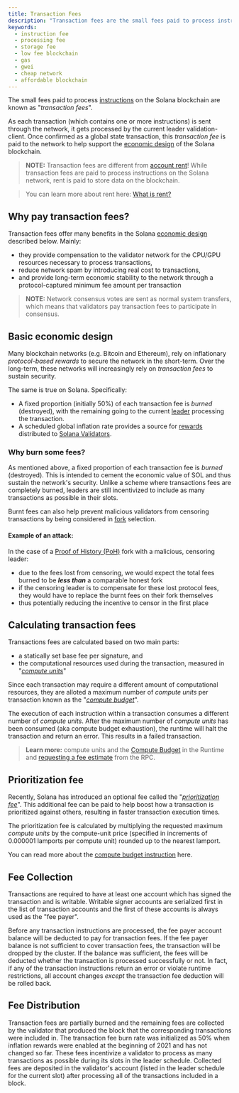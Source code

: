 ```yaml
---
title: Transaction Fees
description: "Transaction fees are the small fees paid to process instructions on the network. These fees are based on computation and an optional prioritization fee."
keywords:
  - instruction fee
  - processing fee
  - storage fee
  - low fee blockchain
  - gas
  - gwei
  - cheap network
  - affordable blockchain
---
```


The small fees paid to process [instructions](./terminology.md#instruction) on the Solana blockchain are known as "_transaction fees_".

As each transaction (which contains one or more instructions) is sent through the network, it gets processed by the current leader validation-client. Once confirmed as a global state transaction, this _transaction fee_ is paid to the network to help support the [economic design](#economic-design) of the Solana blockchain.

> **NOTE:** Transaction fees are different from [account rent](./terminology.md#rent)!
> While transaction fees are paid to process instructions on the Solana network, rent is paid to store data on the blockchain.

> You can learn more about rent here: [What is rent?](./developing/intro/rent.md)

## Why pay transaction fees?

Transaction fees offer many benefits in the Solana [economic design](#basic-economic-design) described below. Mainly:

- they provide compensation to the validator network for the CPU/GPU resources necessary to process transactions,
- reduce network spam by introducing real cost to transactions,
- and provide long-term economic stability to the network through a protocol-captured minimum fee amount per transaction

> **NOTE:** Network consensus votes are sent as normal system transfers, which means that validators pay transaction fees to participate in consensus.

## Basic economic design

Many blockchain networks \(e.g. Bitcoin and Ethereum\), rely on inflationary _protocol-based rewards_ to secure the network in the short-term. Over the long-term, these networks will increasingly rely on _transaction fees_ to sustain security.

The same is true on Solana. Specifically:

- A fixed proportion (initially 50%) of each transaction fee is _burned_ (destroyed), with the remaining going to the current [leader](./terminology.md#leader) processing the transaction.
- A scheduled global inflation rate provides a source for [rewards](./implemented-proposals/staking-rewards.md) distributed to [Solana Validators](../src/running-validator.md).

### Why burn some fees?

As mentioned above, a fixed proportion of each transaction fee is _burned_ (destroyed). This is intended to cement the economic value of SOL and thus sustain the network's security. Unlike a scheme where transactions fees are completely burned, leaders are still incentivized to include as many transactions as possible in their slots.

Burnt fees can also help prevent malicious validators from censoring transactions by being considered in [fork](./terminology.md#fork) selection.

#### Example of an attack:

In the case of a [Proof of History (PoH)](./terminology.md#proof-of-history-poh) fork with a malicious, censoring leader:

- due to the fees lost from censoring, we would expect the total fees burned to be **_less than_** a comparable honest fork
- if the censoring leader is to compensate for these lost protocol fees, they would have to replace the burnt fees on their fork themselves
- thus potentially reducing the incentive to censor in the first place

## Calculating transaction fees

Transactions fees are calculated based on two main parts:

- a statically set base fee per signature, and
- the computational resources used during the transaction, measured in "[_compute units_](./terminology.md#compute-units)"

Since each transaction may require a different amount of computational resources, they are alloted a maximum number of _compute units_ per transaction known as the "[_compute budget_](./terminology.md#compute-budget)".

The execution of each instruction within a transaction consumes a different number of _compute units_. After the maximum number of _compute units_ has been consumed (aka compute budget exhaustion), the runtime will halt the transaction and return an error. This results in a failed transaction.

> **Learn more:** compute units and the [Compute Budget](./developing/programming-model/runtime#compute-budget) in the Runtime and [requesting a fee estimate](../api/http#getfeeformessage) from the RPC.

## Prioritization fee

Recently, Solana has introduced an optional fee called the "_[prioritization fee](./terminology.md#prioritization-fee)_". This additional fee can be paid to help boost how a transaction is prioritized against others, resulting in faster transaction execution times.

The prioritization fee is calculated by multiplying the requested maximum _compute units_ by the compute-unit price (specified in increments of 0.000001 lamports per compute unit) rounded up to the nearest lamport.

You can read more about the [compute budget instruction](./developing/programming-model/runtime.md#compute-budget) here.

## Fee Collection

Transactions are required to have at least one account which has signed the transaction and is writable. Writable signer accounts are serialized first in the list of transaction accounts and the first of these accounts is always used as the "fee payer".

Before any transaction instructions are processed, the fee payer account balance will be deducted to pay for transaction fees. If the fee payer balance is not sufficient to cover transaction fees, the transaction will be dropped by the cluster. If the balance was sufficient, the fees will be deducted whether the transaction is processed successfully or not. In fact, if any of the transaction instructions return an error or violate runtime restrictions, all account changes _except_ the transaction fee deduction will be rolled back.

## Fee Distribution

Transaction fees are partially burned and the remaining fees are collected by the validator that produced the block that the corresponding transactions were included in. The transaction fee burn rate was initialized as 50% when inflation rewards were enabled at the beginning of 2021 and has not changed so far. These fees incentivize a validator to process as many transactions as possible during its slots in the leader schedule. Collected fees are deposited in the validator's account (listed in the leader schedule for the current slot) after processing all of the transactions included in a block.

